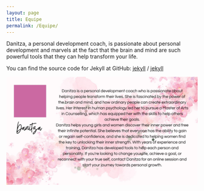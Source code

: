 ```yaml
---
layout: page
title: Equipe
permalink: /Equipe/
---
```


Danitza, a personal development coach, is passionate about personal development and marvels at the  fact that the brain and mind are such powerful tools that they can help transform your life.

You can find the source code for Jekyll at GitHub:
[jekyll][jekyll-organization] /
[jekyll](https://github.com/jekyll/jekyll)

[jekyll-organization]: https://github.com/jekyll
![Danitza](/assets/images/D1.jpg "Danitza")








